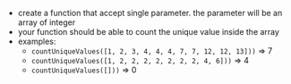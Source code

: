 - create a function that accept single parameter. the parameter will be an array of integer
- your function should be able to count the unique value inside the array
- examples:
  - `countUniqueValues([1, 2, 3, 4, 4, 4, 7, 7, 12, 12, 13]))` => 7
  - `countUniqueValues([1, 2, 2, 2, 2, 2, 2, 2, 4, 6]))` => 4
  - `countUniqueValues([]))` => 0
